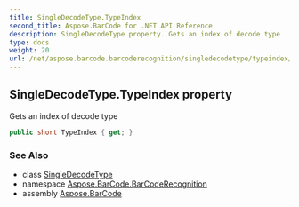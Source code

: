 ```yaml
---
title: SingleDecodeType.TypeIndex
second_title: Aspose.BarCode for .NET API Reference
description: SingleDecodeType property. Gets an index of decode type
type: docs
weight: 20
url: /net/aspose.barcode.barcoderecognition/singledecodetype/typeindex/
---
```

## SingleDecodeType.TypeIndex property

Gets an index of decode type

```csharp
public short TypeIndex { get; }
```

### See Also

* class [SingleDecodeType](../)
* namespace [Aspose.BarCode.BarCodeRecognition](../../../aspose.barcode.barcoderecognition/)
* assembly [Aspose.BarCode](../../../)


